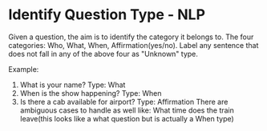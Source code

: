 # Identify Question Type - NLP

Given a question, the aim is to identify the category it belongs to. The four 
categories: Who, What, When, Affirmation(yes/no).
Label any sentence that does not fall in any of the above four as "Unknown" type.

Example:
1. What is your name? Type: What
2. When is the show happening? Type: When
3. Is there a cab available for airport? Type: Affirmation
There are ambiguous cases to handle as well like:
What time does the train leave(this looks like a what question but is actually a When type)

